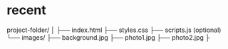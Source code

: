 # recent

project-folder/
│
├── index.html
├── styles.css
├── scripts.js (optional)
└── images/
    ├── background.jpg
    ├── photo1.jpg
    ├── photo2.jpg
    ├
